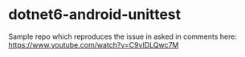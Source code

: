 # dotnet6-android-unittest

Sample repo which reproduces the issue in asked in comments here:
https://www.youtube.com/watch?v=C9vIDLQwc7M
